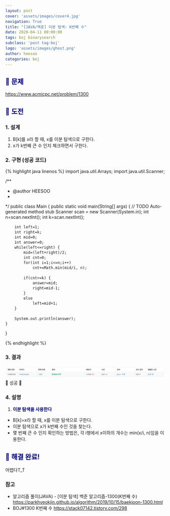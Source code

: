```yaml
---
layout: post
cover: 'assets/images/cover4.jpg'
navigation: True
title: "[JAVA/백준] 이분 탐색: K번째 수"
date: 2020-04-11 00:00:00
tags: boj binarysearch
subclass: 'post tag-boj'
logo: 'assets/images/ghost.png'
author: heesoo
categories: boj
---
```

## <span style="color:navy">👀 문제</span>
<https://www.acmicpc.net/problem/1300>

## <span style="color:navy">👊 도전</span>

### 1. 설계
1. B[k]를 x라 할 때, x를 이분 탐색으로 구한다.
2. x가 k번째 큰 수 인지 체크하면서 구한다.

### 2. 구현 (성공 코드)
{% highlight java linenos %}
import java.util.Arrays;
import java.util.Scanner;

/**
 * @author HEESOO
 *
 */
public class Main {
	public static void main(String[] args) {
		// TODO Auto-generated method stub
		Scanner scan = new Scanner(System.in);
		int n=scan.nextInt();
		int k=scan.nextInt();
		
		int left=1;
		int right=k;
		int mid=0;
		int answer=0;
		while(left<=right) {
			mid=(left+right)/2;
			int cnt=0;
			for(int i=1;i<=n;i++)
				cnt+=Math.min(mid/i, n);
			
			if(cnt>=k) {
				answer=mid;
				right=mid-1;
			}
			else
				left=mid+1;
		}
		
		System.out.println(answer);
	}
}

 {% endhighlight %}

### 3. 결과
![실행결과](./assets/images/200411_1.PNG)
🤟 성공 🤟 

### 4. 설명
1. **<span style="color:navy">이분 탐색을 사용한다</span>**
- B[k]=x라 할 때, x를 이분 탐색으로 구한다.
- 이분 탐색으로 x가 k번째 수인 것을 찾는다.
- 몇 번째 큰 수 인지 확인하는 방법은, 각 i행에서 x이하의 개수는 min(x/i, n)임을 이용한다.

## <span style="color:navy">👏 해결 완료!</span>
어렵다T_T

### 참고
- 알고리즘 풀이(JAVA) - [이분 탐색] 백준 알고리즘-1300(K번째 수) <https://parkhyeokjin.github.io/algorithm/2019/10/15/baekjoon-1300.html>
- BOJ#1300 K번째 수 <https://stack07142.tistory.com/298>
